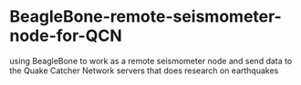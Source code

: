 # BeagleBone-remote-seismometer-node-for-QCN
using BeagleBone to work as a remote seismometer node and send data to the Quake Catcher Network servers that does research on earthquakes

